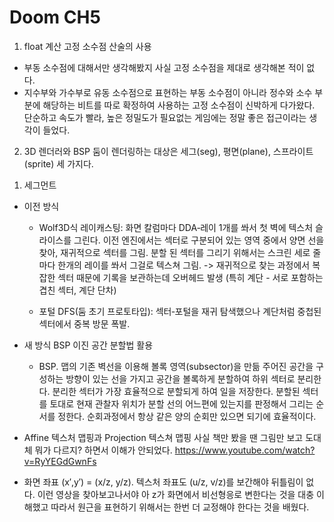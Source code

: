 # Doom CH5

1. float 계산
고정 소수점 산술의 사용
- 부동 소수점에 대해서만 생각해봤지 사실 고정 소수점을 제대로 생각해본 적이 없다.
- 지수부와 가수부로 유동 소수점으로 표현하는 부동 소수점이 아니라 정수와 소수 부분에 해당하는 비트를 따로 확정하여 사용하는 고정 소수점이 신박하게 다가왔다. 단순하고 속도가 빨라, 높은 정밀도가 필요없는 게임에는 정말 좋은 접근이라는 생각이 들었다.

2. 3D 렌더러와 BSP
둠이 렌더링하는 대상은 세그(seg), 평면(plane), 스프라이트(sprite) 세 가지다.
1) 세그먼트
- 이전 방식
   - Wolf3D식 레이캐스팅: 화면 칼럼마다 DDA‑레이 1개를 쏴서 첫 벽에 텍스처 슬라이스를 그린다.
이전 엔진에서는 섹터로 구분되어 있는 영역 중에서 양면 선을 찾아, 재귀적으로 섹터를 그림.
분할 된 섹터를 그리기 위해서는 스크린 세로 줄 마다 한개의 레이를 쏴서 그걸로 텍스쳐 그림.
-> 재귀적으로 찾는 과정에서 복잡한 섹터 때문에 기록을 보관하는데 오버헤드 발생 (특히 계단 - 서로 포함하는 겹친 섹터, 계단 단차)

   - 포털 DFS(둠 초기 프로토타입): 섹터‑포털을 재귀 탐색했으나 계단처럼 중첩된 섹터에서 중복 방문 폭발.

- 새 방식
BSP 이진 공간 분할법 활용
   - BSP. 맵의 기존 벽선을 이용해 볼록 영역(subsector)을 만듦
주어진 공간을 구성하는 방향이 있는 선을 가지고 공간을 볼록하게 분할하여 하위 섹터로 분리한다.
분리한 섹터가 가장 효율적으로 분할되게 하여 일을 저장한다.
분할된 섹터를 토대로 현재 관찰자 위치가 분할 선의 어느편에 있는지를 판정해서 그리는 순서를 정한다.
순회과정에서 항상 같은 양의 순회만 있으면 되기에 효율적이다.

- Affine 텍스처 맵핑과 Projection 텍스쳐 맵핑
사실 책만 봤을 땐 그림만 보고 도대체 뭐가 다르지? 하면서 이해가 안되었다.
https://www.youtube.com/watch?v=RyYEGdGwnFs
- 화면 좌표 (x′,y′) = (x/z, y/z). 텍스처 좌표도 (u/z, v/z)를 보간해야 뒤틀림이 없다.
이런 영상을 찾아보고나서야 아 z가 화면에서 비선형응로 변한다는 것을 대충 이해했고
따라서 원근을 표현하기 위해서는 한번 더 교정해야 한다는 것을 배웠다.

